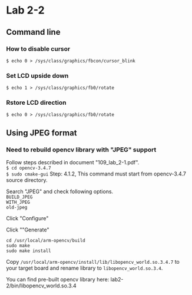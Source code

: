 # Lab 2-2

## Command line
### How to disable cursor
`$ echo 0 > /sys/class/graphics/fbcon/cursor_blink`

### Set LCD upside down
`$ echo 1 > /sys/class/graphics/fb0/rotate`

### Rstore LCD direction
`$ echo 0 > /sys/class/graphics/fb0/rotate`

## Using JPEG format
### Need to rebuild opencv library with "JPEG" support
Follow steps described in document "109_lab_2-1.pdf".</br>
`$ cd opencv-3.4.7`</br>
`$ sudo cmake-gui` Step: 4.1.2, This command must start from opencv-3.4.7 source directory.

Search "JPEG" and check following options.</br>
`BUILD_JPEG`</br>
`WITH_JPEG`</br>
`old-jpeg`

Click "Configure"

Click ""Generate"

`cd /usr/local/arm-opencv/build`</br>
`sudo make`</br>
`sudo make install`</br>

Copy `/usr/local/arm-opencv/install/lib/libopencv_world.so.3.4.7` to your target board and rename library to `libopencv_world.so.3.4`.

You can find pre-built opencv library here:
lab2-2/bin/libopencv_world.so.3.4
